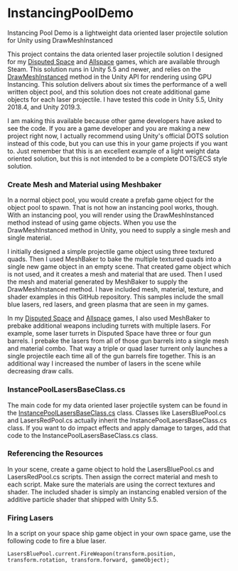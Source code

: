 # InstancingPoolDemo
Instancing Pool Demo is a lightweight data oriented laser projectile solution for Unity using DrawMeshInstanced

This project contains the data oriented laser projectile solution I designed for my [Disputed Space](https://store.steampowered.com/app/637410/Disputed_Space/) and [Allspace](https://store.steampowered.com/app/1000860/Allspace/) games, which are available through Steam.  This solution runs in Unity 5.5 and newer, and relies on the [DrawMeshInstanced](https://docs.unity3d.com/ScriptReference/Graphics.DrawMeshInstanced.html) method in the Unity API for rendering using GPU Instancing.  This solution delivers about six times the performance of a well written object pool, and this solution does not create additional game objects for each laser projectile.  I have tested this code in Unity 5.5, Unity 2018.4, and Unity 2019.3.

I am making this available because other game developers have asked to see the code.  If you are a game developer and you are making a new project right now, I actually recommend using Unity's official DOTS solution instead of this code, but you can use this in your game projects if you want to.  Just remember that this is an excellent example of a light weight data oriented solution, but this is not intended to be a complete DOTS/ECS style solution.

### Create Mesh and Material using Meshbaker
In a normal object pool, you would create a prefab game object for the object pool to spawn.  That is not how an instancing pool works, though.  With an instancing pool, you will render using the DrawMeshInstanced method instead of using game objects.  When you use the DrawMeshInstanced method in Unity, you need to supply a single mesh and single material.  

I initially designed a simple projectile game object using three textured quads.  Then I used MeshBaker to bake the multiple textured quads into a single new game object in an empty scene.  That created game object which is not used, and it creates a mesh and material that are used.  Then I used the mesh and material generated by MeshBaker to supply the DrawMeshInstanced method.  I have included mesh, material, texture, and shader examples in this GitHub repository.  This samples include the small blue lasers, red lasers, and green plasma that are seen in my games.

In my [Disputed Space](https://store.steampowered.com/app/637410/Disputed_Space/) and [Allspace](https://store.steampowered.com/app/1000860/Allspace/) games, I also used MeshBaker to prebake additional weapons including turrets with multiple lasers.  For example, some laser turrets in Disputed Space have three or four gun barrels.  I prebake the lasers from all of those gun barrels into a single mesh and material combo.  That way a triple or quad laser turrent only launches a single projectile each time all of the gun barrels fire together.  This is an additional way I increased the number of lasers in the scene while decreasing draw calls.

### InstancePoolLasersBaseClass.cs
The main code for my data oriented laser projectile system can be found in the [InstancePoolLasersBaseClass.cs](https://github.com/ShilohGames/InstancingPoolDemo/blob/master/Assets/ShilohGames/InstancingPool/Scripts/InstancePoolLasersBaseClass.cs) class.  Classes like LasersBluePool.cs and LasersRedPool.cs actually inherit the InstancePoolLasersBaseClass.cs class.  If you want to do impact effects and apply damage to targes, add that code to the InstancePoolLasersBaseClass.cs class.

### Referencing the Resources
In your scene, create a game object to hold the LasersBluePool.cs and LasersRedPool.cs scripts.  Then assign the correct material and mesh to each script.  Make sure the materials are using the correct textures and shader.  The included shader is simply an instancing enabled version of the additive particle shader that shipped with Unity 5.5.

### Firing Lasers
In a script on your space ship game object in your own space game, use the following code to fire a blue laser.
```
LasersBluePool.current.FireWeapon(transform.position, transform.rotation, transform.forward, gameObject);
```

